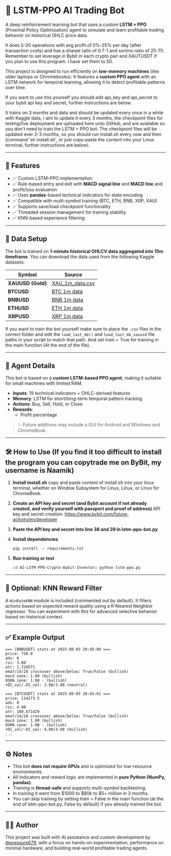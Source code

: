 # 🧠 LSTM-PPO AI Trading Bot

A deep reinforcement learning bot that uses a custom **LSTM + PPO** (Proximal Policy Optimization) agent to simulate and learn profitable trading behavior on historical OHLC price data.

It does 5-20 operations with avg profit of 0%-25% per day (after transaction costs) and has a sharpe ratio of 0.7-1 and sortino ratio of 25-70. Remember to set leverage in Bybit in each crypto pair and XAUTUSDT if you plan to use this program. I have set them to 50.

This project is designed to run efficiently on **low-memory machines** (like older laptops or Chromebooks). It features a **custom PPO agent** with an LSTM network for temporal learning, allowing it to detect profitable patterns over time.

If you want to use this yourself you should edit api_key and api_secret to your bybit api key and secret, further instructions are below.

It trains on 3 months and data and should be updated every once in a while with Kaggle data, I aim to update it every 3 months, the checkpoint files for testing/live deployment are uploaded here unto GitHub, and are available so you don't need to train the LSTM + PPO bot. The checkpoint files will be updated ever 2-3 months, so you should run install.sh every now and then (command 'sh install.sh', or just copy-paste the content into your Linux terminal, further instructions are below).

---

## 🚀 Features

- ✅ Custom LSTM-PPO implementation
- ✅ Rule-based entry and exit with **MACD signal line** and **MACD line** and profit/loss evaluation
- ✅ Uses **pandas**-based technical indicators for state encoding
- ✅ Compatible with multi-symbol training (BTC, ETH, BNB, XRP, XAU)
- ✅ Supports save/load checkpoint functionality
- ✅ Threaded session management for training stability
- ✅ KNN-based experience filtering

---

## 📁 Data Setup

The bot is trained on **1-minute historical OHLCV data aggregated into 15m timeframe**. You can download the data used from the following Kaggle datasets:

| Symbol  | Source |
|---------|--------|
| **XAUUSD (Gold)** | [XAU_1m_data.csv](https://www.kaggle.com/datasets/novandraanugrah/xauusd-gold-price-historical-data-2004-2024?utm_source=chatgpt.com&select=XAU_1m_data.csv) |
| **BTCUSD** | [BTC 1m data](https://www.kaggle.com/datasets/imranbukhari/comprehensive-btcusd-1m-data) |
| **BNBUSD** | [BNB 1m data](https://www.kaggle.com/datasets/imranbukhari/comprehensive-bnbusd-1m-data) |
| **ETHUSD** | [ETH 1m data](https://www.kaggle.com/datasets/imranbukhari/comprehensive-ethusd-1m-data) |
| **XRPUSD** | [XRP 1m data](https://www.kaggle.com/datasets/imranbukhari/comprehensive-xrpusd-1m-data) |

If you want to train the bot yourself make sure to place the `.csv` files in the correct folder and edit the `load_last_mb()` and `load_last_mb_xauusd` file paths in your script to match that path. And set train = True for training in the main function (At the end of the file).

---

## 🧠 Agent Details

This bot is based on a **custom LSTM-based PPO agent**, making it suitable for small machines with limited RAM.

- **Inputs**: 19 technical indicators + OHLC-derived features
- **Memory**: LSTM for short/long-term temporal pattern tracking
- **Actions**: Buy, Sell, Hold, or Close
- **Rewards**:  
  - Profit percentage

> ✨ Future additions may include a GUI for Android and Windows and ChromeBook.

---

## 🛠️ How to Use (If you find it too difficult to install the program you can copytrade me on ByBit, my username is Naamik)

1. **Install install.sh**
   copy and paste content of install.sh into your linux terminal, whether on Window Subsystem for Linux, Linux, or Linux for ChromeBook.

2. **Create an API key and secret (and Bybit account if not already created, and verify yourself with passport and proof of address)**
   API key and secret creation: https://www.bybit.com/future-activity/en/developer

3. **Paste the API key and secret into line 38 and 39 in lstm-ppo-bot.py**

4. **Install dependencies**
   ```bash
   pip install -r requirements.txt
   ```

6. **Run training or test**
   ```bash
   cd AI-LSTM-PPO-Crypto-Bybit-Investor; python lstm-ppo.py
   ```

---

## 🧪 Optional: KNN Reward Filter

A `WinRateKNN` module is included (commented out by default). It filters actions based on expected reward quality using a K-Nearest Neighbor regressor. You can experiment with this for advanced selective behavior based on historical context.

---

## ✅ Example Output

```
=== [BNBUSDT] stats at 2025-08-03 20:45:00 ===
price: 750.0
adx: 0
rsi: 3.00
atr: 1.728571
ema7/14/28 crossover above/below: True/False (bullish)
macd zone: 1.00 (bullish)
OSMA zone: 1.00 - (bullish)
+DI_val/-DI_val: 3.00/3.00 (neutral)

=== [BTCUSDT] stats at 2025-08-03 20:45:01 ===
price: 114273.5
adx: 0
rsi: 4.00
atr: 169.671429
ema7/14/28 crossover above/below: True/False (bullish)
macd zone: 1.00 (bullish)
OSMA zone: 1.00 - (bullish)
+DI_val/-DI_val: 4.00/3.00 (bullish)
...
```

---

## ⚙️ Notes

- This bot **does not require GPUs** and is optimized for low-resource environments.
- All indicators and reward logic are implemented in **pure Python (NumPy, pandas)**.
- Training is **thread-safe** and supports multi-symbol backtesting.
- In training it went from $1000 to $80k to $5+ million in 3 months.
- You can skip training by setting train = False in the main function (at the end of lstm-ppo-bot.py, False by default) if you already trained the bot.

---

## 🧑‍💻 Author

This project was built with AI assistance and custom development by [@pressure679](https://github.com/pressure679), with a focus on hands-on experimentation, performance on minimal hardware, and building real-world profitable trading agents.
